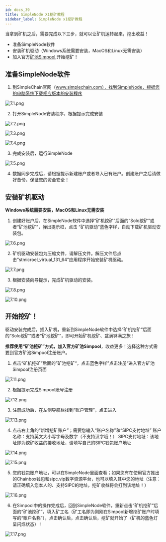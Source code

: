```yaml
---
id: docs_39
title: SimpleNode X1挖矿教程
sidebar_label: SimpleNode x1挖矿教程
---
```


当拿到矿机之后，需要完成以下三步，就可以让矿机运转起来，挖出收益！

- 准备SimpleNode软件
- 安装矿机驱动（Windows系统需要安装，MacOS和Linux无需安装）
- 加入官方[矿池Simpool](https://simpool.sipc.vip),开始挖矿！

## 准备SimpleNode软件

1. 到SimpleChain官网（www.simplechain.com），找到SimpleNode，根据您的电脑系统下载相应版本的安装程序

![7.1.png](https://i.loli.net/2020/05/07/4QetymuJ3oNRGrc.png)

2. 打开SimpleNode安装程序，根据提示完成安装

![7.2.png](https://i.loli.net/2020/05/07/8nXRDTQSgcz1Gdu.png)

![7.3.png](https://i.loli.net/2020/05/07/n7UPtIvEyApi6wr.png)

![7.4.png](https://i.loli.net/2020/05/07/bxOR8uNdm6CKtMX.png)

3. 完成安装后，运行SimpleNode

![7.5.png](https://i.loli.net/2020/05/07/7I9ZVBuvWe3H8bY.png)

4. 数据同步完成后，请根据提示新建账户或者导入已有账户。创建账户之后请做好备份，保证您的资金安全！

## 安装矿机驱动

**Windows系统需要安装，MacOS和Linux无需安装**

1. 创建好账户后，在SimpleNode软件中选择“矿机挖矿”后面的“Solo挖矿”或者“矿池挖矿”，弹出提示框，点击 “矿机驱动”蓝色字样，自动下载矿机驱动安装包。

![7.6.png](https://i.loli.net/2020/05/07/Qa5DJy8O4WbTMZK.png)

2. 矿机驱动安装包为压缩文件，请解压文件。解压文件后点击”stmicroel_virtual_131_64”应用程序开始安装矿机驱动。

![7.7.png](https://i.loli.net/2020/05/07/UPF3A7tSoXduq5c.png)

3. 根据安装向导提示，完成矿机驱动的安装。

![7.8.png](https://i.loli.net/2020/05/07/dHWlUOakVusIS1A.png)

![7.10.png](https://i.loli.net/2020/05/07/YaqL4f56FoKiZrX.png)

## 开始挖矿！

驱动安装完成后，插入矿机，重新到SimpleNode软件中选择“矿机挖矿”后面的“Solo挖矿”或者“矿池挖矿”，即可开始矿机挖矿、盆满钵满之旅！

**推荐使用“矿池挖矿”方式，加入官方矿池Simpool**，收益更多！选择这种方式需要到官方矿池Simpool注册账户。

1. 点击“矿机挖矿“后面的”矿池挖矿“，点击蓝色字样”点击注册“进入官方矿池Simpool注册页面

![7.11.png](https://i.loli.net/2020/05/07/w4VoHmzpABlsvJ3.png)

2. 根据提示完成Simpool账号注册

![7.12.png](https://i.loli.net/2020/05/07/EqcdHWhTF3xVwtL.png)

3. 注册成功后，在左侧导航栏找到“账户管理”，点击进入

![7.13.png](https://i.loli.net/2020/05/07/b96GIHtQYgOcahC.png)

4. 点击右上角的“新增挖矿账户”；需要您输入“账户名称”和“SIPC支付地址”
  账户名称：支持英文大小写字母及数字（不支持汉字哦！）
  SIPC支付地址：该地址即为挖矿收益的接收地址，请填写自己的SIPC钱包账户地址

  ![7.14.png](https://i.loli.net/2020/05/07/AcFJUp942Tm8dkN.png)

  ![7.15.png](https://i.loli.net/2020/05/07/UbqBMPHOugZc6L8.png)

5. 您的钱包账户地址，可以在SimpleNode里面查看；如果您有在使用官方推出的Chainbox钱包和sipc.vip数字资源平台，也可以填入其中您的地址（注意：请正确填入您本人的、支持SIPC的地址，挖矿收益将会打到该地址！）

![7.16.png](https://i.loli.net/2020/05/07/ki9Plv5fuCtZGSo.png)

6. 在Simpool中的操作完成后，回到SimpleNode软件，重新点击“矿机挖矿”后面的“矿池挖矿”，填入矿工名（矿工名即为刚刚在Simpool新增挖矿账户时填写的“账户名称”），点击确认后，点击确认后，挖矿就开始了（矿机的蓝色灯呈闪烁状态）！

![7.17.png](https://i.loli.net/2020/05/07/Zqn1dl5PWVhrcRo.png)
